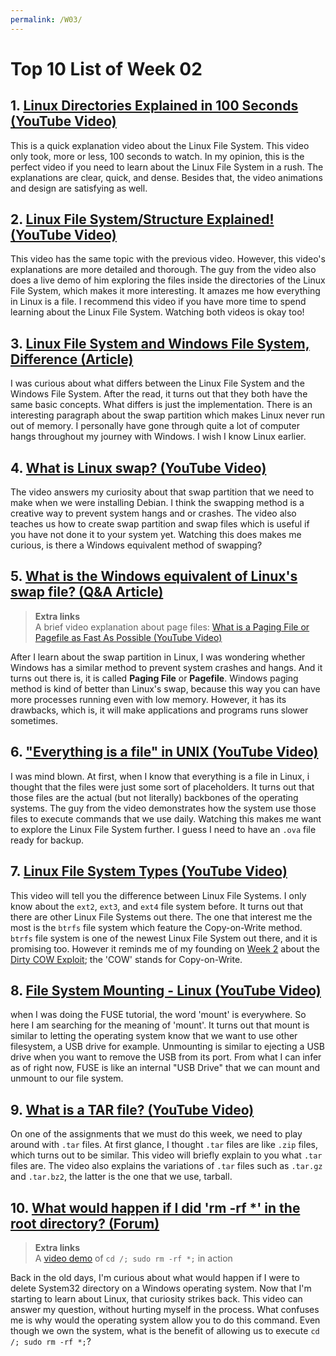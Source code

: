 ```yaml
---
permalink: /W03/
---
```


# Top 10 List of Week 02

## 1. [Linux Directories Explained in 100 Seconds (YouTube Video)](https://www.youtube.com/watch?v=42iQKuQodW4)
This is a quick explanation video about the Linux File System. This video only took, more or less, 100 seconds to watch. In my opinion, this is the perfect video if you need to learn about the Linux File System in a rush. The explanations are clear, quick, and dense. Besides that, the video animations and design are satisfying as well.

## 2. [Linux File System/Structure Explained! (YouTube Video)](https://www.youtube.com/watch?v=HbgzrKJvDRw)
This video has the same topic with the previous video. However, this video's explanations are more detailed and thorough. The guy from the video also does a live demo of him exploring the files inside the directories of the Linux File System, which makes it more interesting. It amazes me how everything in Linux is a file. I recommend this video if you have more time to spend learning about the Linux File System. Watching both videos is okay too!

## 3. [Linux File System and Windows File System, Difference (Article)](https://linuxexplore.com/2012/10/01/linux-file-system-and-windows-file-system-difference/)
I was curious about what differs between the Linux File System and the Windows File System. After the read, it turns out that they both have the same basic concepts. What differs is just the implementation. There is an interesting paragraph about the swap partition which makes Linux never run out of memory. I personally have gone through quite a lot of computer hangs throughout my journey with Windows. I wish I know Linux earlier.

## 4. [What is Linux swap? (YouTube Video)](https://www.youtube.com/watch?v=0mgefj9ibRE)
The video answers my curiosity about that swap partition that we need to make when we were installing Debian. I think the swapping method is a creative way to prevent system hangs and or crashes. The video also teaches us how to create swap partition and swap files which is useful if you have not done it to your system yet. Watching this does makes me curious, is there a Windows equivalent method of swapping?

## 5. [What is the Windows equivalent of Linux's swap file? (Q&A Article)](https://www.quora.com/What-is-the-Windows-equivalent-of-Linuxs-swap-file)
> **Extra links**\
> A brief video explanation about page files: [What is a Paging File or Pagefile as Fast As Possible (YouTube Video)](https://www.youtube.com/watch?v=1VDP5TCAK2c)

After I learn about the swap partition in Linux, I was wondering whether Windows has a similar method to prevent system crashes and hangs. And it turns out there is, it is called **Paging File** or **Pagefile**. Windows paging method is kind of better than Linux's swap, because this way you can have more processes running even with low memory. However, it has its drawbacks, which is, it will make applications and programs runs slower sometimes.

## 6. ["Everything is a file" in UNIX (YouTube Video)](https://www.youtube.com/watch?v=dDwXnB6XeiA)
I was mind blown. At first, when I know that everything is a file in Linux, i thought that the files were just some sort of placeholders. It turns out that those files are the actual (but not literally) backbones of the operating systems. The guy from the video demonstrates how the system use those files to execute commands that we use daily. Watching this makes me want to explore the Linux File System further. I guess I need to have an `.ova` file ready for backup.

## 7. [Linux File System Types (YouTube Video)](https://www.youtube.com/watch?v=g7OkSvioFlU)
This video will tell you the difference between Linux File Systems. I only know about the `ext2`, `ext3`, and `ext4` file system before. It turns out that there are other Linux File Systems out there. The one that interest me the most is the `btrfs` file system which feature the Copy-on-Write method. `btrfs` file system is one of the newest Linux File System out there, and it is promising too. However it reminds me of my founding on [Week 2](https://gabriel-enrique.github.io/os211/W02/#9-explaining-dirty-cow-local-root-exploit-youtube-video) about the [Dirty COW Exploit](https://www.youtube.com/watch?v=kEsshExn7aE); the 'COW' stands for Copy-on-Write.

## 8. [File System Mounting - Linux (YouTube Video)](https://www.youtube.com/watch?v=A8ITr5ZpzvA)
when I was doing the FUSE tutorial, the word 'mount' is everywhere. So here I am searching for the meaning of 'mount'. It turns out that mount is similar to letting the operating system know that we want to use other filesystem, a USB drive for example. Unmounting is similar to ejecting a USB drive when you want to remove the USB from its port. From what I can infer as of right now, FUSE is like an internal "USB Drive" that we can mount and unmount to our file system.

## 9. [What is a TAR file? (YouTube Video)](https://www.youtube.com/watch?v=Euub2EAt8jQ)
On one of the assignments that we must do this week, we need to play around with `.tar` files. At first glance, I thought `.tar` files are like `.zip` files, which turns out to be similar. This video will briefly explain to you what `.tar` files are. The video also explains the variations of `.tar` files such as `.tar.gz` and `.tar.bz2`, the latter is the one that we use, tarball.

## 10. [What would happen if I did 'rm -rf *' in the root directory? (Forum)](https://unix.stackexchange.com/questions/437111/what-would-happen-if-i-did-rm-rf-in-the-root-directory)
> **Extra links**\
> A [video demo](https://www.youtube.com/watch?v=ebFf-9bHhUo) of `cd /; sudo rm -rf *;` in action

Back in the old days, I'm curious about what would happen if I were to delete System32 directory on a Windows operating system. Now that I'm starting to learn about Linux, that curiosity strikes back. This video can answer my question, without hurting myself in the process. What confuses me is why would the operating system allow you to do this command. Even though we own the system, what is the benefit of allowing us to execute `cd /; sudo rm -rf *;`?
